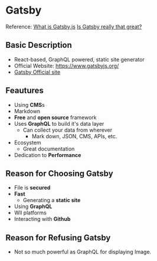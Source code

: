 # Gatsby
Reference: [What is Gatsby.js](https://www.mediacurrent.com/what-is-gatsby.js)
[Is Gatsby really that great?](https://blog.logrocket.com/is-gatsby-really-that-great-e7b19c4c1c05/#targetText=They%20are%20not%20rendered%20during,tool%20that%20generates%20static%20sites.&targetText=The%20main%20difference%20is%20that,when%20a%20request%20is%20made.)

## Basic Description
- React-based, GraphQL powered, static site generator
- Official Website: https://www.gatsbyjs.org/
- [Gatsby Official site](https://www.gatsbyjs.org/)

## Feautures
- Using **CMS**s
- Markdown
- **Free** and **open source** framework
- Uses **GraphQL** to build it's data layer
  - Can collect your data from wherever
    - Mark down, JSON, CMS, APIs, etc.
- Ecosystem
  - Great documentation
- Dedication to **Performance**

## Reason for Choosing Gatsby
- File is **secured**
- **Fast**
  - Generating a **static site**
- Using **GraphQL**
- Wll platforms
- Interacting with **Github**


## Reason for Refusing Gatsby
- Not so much powerful as GraphQL for displaying Image.

